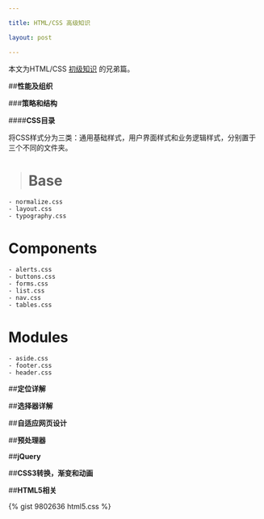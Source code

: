 ```yaml
---

title: HTML/CSS 高级知识

layout: post

---
```

本文为HTML/CSS [初级知识](http://allenyip.com/2014/01/02/html-css-beginners-guide.html) 的兄弟篇。

##**性能及组织**

###**策略和结构**

####**CSS目录**

将CSS样式分为三类：通用基础样式，用户界面样式和业务逻辑样式，分别置于三个不同的文件夹。

> # Base
	- normalize.css
	- layout.css
	- typography.css

  # Components 
	- alerts.css
	- buttons.css
	- forms.css
	- list.css
	- nav.css
	- tables.css

  # Modules 
	- aside.css
	- footer.css
	- header.css


##**定位详解**

##**选择器详解**

##**自适应网页设计**

##**预处理器**

##**jQuery**

##**CSS3转换，渐变和动画**

##**HTML5相关**

{% gist 9802636 html5.css %}
